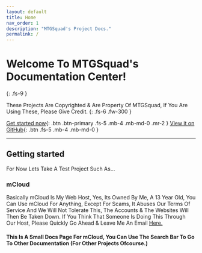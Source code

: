 ```yaml
---
layout: default
title: Home
nav_order: 1
description: "MTGSquad's Project Docs."
permalink: /
---
```


# Welcome To MTGSquad's Documentation Center!
{: .fs-9 }

These Projects Are Copyrighted & Are Property Of MTGSquad, If You Are Using These, Please Give Credit.
{: .fs-6 .fw-300 }

[Get started now](#getting-started){: .btn .btn-primary .fs-5 .mb-4 .mb-md-0 .mr-2 } [View it on GitHub](https://github.com/mtgsquad/just-the-docs){: .btn .fs-5 .mb-4 .mb-md-0 }

---

## Getting started

For Now Lets Take A Test Project Such As...

### mCloud
Basically mCloud Is My Web Host, Yes, Its Owned By Me, A 13 Year Old, You Can Use mCloud For Anything, Except For Scams, It Abuses Our Terms Of Service And We Will Not Tolerate This, The Accounts & The Websites Will Then Be Taken Down. If You Think That Someone Is Doing This Through Our Host, Please Quickly Go Ahead & Leave Me An Email
[Here.](mailto:abuse@the-mcloud.ml)

#### This Is A Small Docs Page For mCloud, You Can Use The Search Bar To Go To Other Documentation (For Other Projects Ofcourse.)
